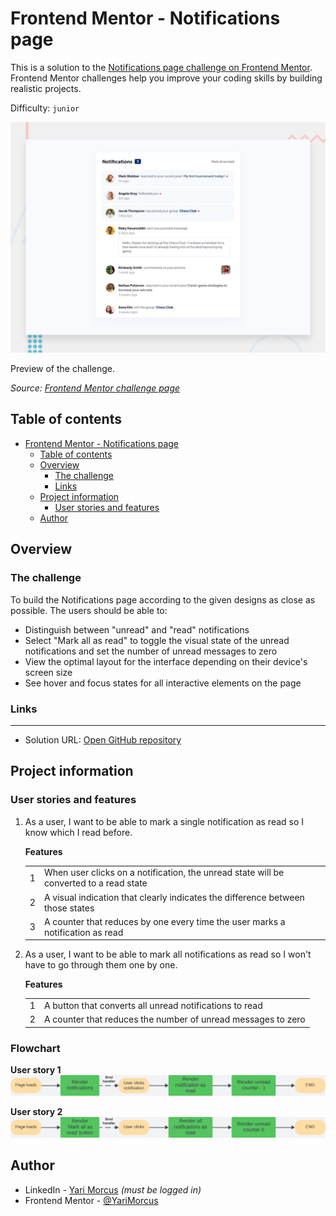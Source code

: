 # Frontend Mentor - Notifications page

This is a solution to the [Notifications page challenge on Frontend Mentor](https://www.frontendmentor.io/challenges/notifications-page-DqK5QAmKbC). Frontend Mentor challenges help you improve your coding skills by building realistic projects.

Difficulty: `junior`

[//]: # 'Insert screenshot below'

![Preview of the challenge](preview.jpg)

Preview of the challenge.

_Source: [Frontend Mentor challenge page](https://www.frontendmentor.io/challenges/notifications-page-DqK5QAmKbC)_

## Table of contents

- [Frontend Mentor - Notifications page](#frontend-mentor---notifications-page)
  - [Table of contents](#table-of-contents)
  - [Overview](#overview)
    - [The challenge](#the-challenge)
    - [Links](#links)
  - [Project information](#project-information)
    - [User stories and features](#user-stories-and-features)
  - [Author](#author)

## Overview

### The challenge

To build the Notifications page according to the given designs as close as possible.
The users should be able to:

- Distinguish between "unread" and "read" notifications
- Select "Mark all as read" to toggle the visual state of the unread notifications and set the number of unread messages to zero
- View the optimal layout for the interface depending on their device's screen size
- See hover and focus states for all interactive elements on the page

### Links

---

- Solution URL: [Open GitHub repository](https://github.com/YariMorcus/fm-notifications-page)

[//]: # 'Insert following when online: - Live Site URL: [open Netlify / GitHub page][fill in link]'

## Project information

### User stories and features

1. As a user, I want to be able to mark a single notification as read so I know which I read before.

   **Features**

   |     |                                                                                        |
   | --- | -------------------------------------------------------------------------------------- |
   | 1   | When user clicks on a notification, the unread state will be converted to a read state |
   | 2   | A visual indication that clearly indicates the difference between those states         |
   | 3   | A counter that reduces by one every time the user marks a notification as read         |

2. As a user, I want to be able to mark all notifications as read so I won't have to go through them one by one.

   **Features**

   |     |                                                              |
   | --- | ------------------------------------------------------------ |
   | 1   | A button that converts all unread notifications to read      |
   | 2   | A counter that reduces the number of unread messages to zero |

### Flowchart

**User story 1**
![Flowchart user story 1](flowchart-user-story-1.jpeg)

**User story 2**
![Flowchart user story 2](flowchart-user-story-2.jpeg)

## Author

- LinkedIn - [Yari Morcus](https://www.linkedin.com/in/yarimorcus) _(must be logged in)_
- Frontend Mentor - [@YariMorcus](https://www.frontendmentor.io/profile/YariMorcus)
